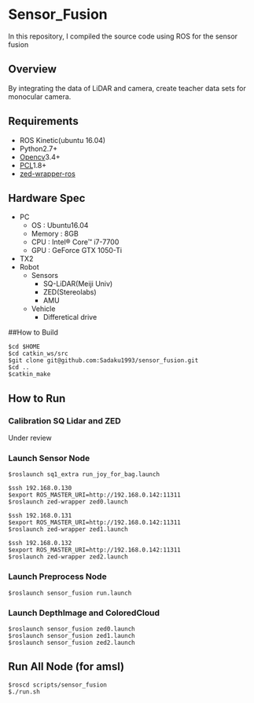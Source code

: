 # Sensor_Fusion
In this repository, I compiled the source code using ROS for the sensor fusion

## Overview
By integrating the data of LiDAR and camera, create teacher data sets for monocular camera.

## Requirements
- ROS Kinetic(ubuntu 16.04)
- Python2.7+
- [Opencv](https://opencv.org/)3.4+
- [PCL](https://pointcloud.org/)1.8+
- [zed-wrapper-ros](http://wiki.ros.org/zed-ros-wrapper)

## Hardware Spec
- PC
    - OS : Ubuntu16.04
    - Memory : 8GB
    - CPU : Intel® Core™ i7-7700
    - GPU : GeForce GTX 1050-Ti
- TX2
- Robot
    - Sensors
        - SQ-LiDAR(Meiji Univ)
        - ZED(Stereolabs)
        - AMU
    - Vehicle
        - Differetical drive

##How to Build
```
$cd $HOME
$cd catkin_ws/src
$git clone git@github.com:Sadaku1993/sensor_fusion.git
$cd ..
$catkin_make
```

## How to Run
### Calibration SQ Lidar and ZED
Under review

### Launch Sensor Node
```
$roslaunch sq1_extra run_joy_for_bag.launch
```
```
$ssh 192.168.0.130
$export ROS_MASTER_URI=http://192.168.0.142:11311
$roslaunch zed-wrapper zed0.launch
```
```
$ssh 192.168.0.131
$export ROS_MASTER_URI=http://192.168.0.142:11311
$roslaunch zed-wrapper zed1.launch
```
```
$ssh 192.168.0.132
$export ROS_MASTER_URI=http://192.168.0.142:11311
$roslaunch zed-wrapper zed2.launch
```

### Launch Preprocess Node
```
$roslaunch sensor_fusion run.launch
```

### Launch DepthImage and ColoredCloud
```
$roslaunch sensor_fusion zed0.launch
$roslaunch sensor_fusion zed1.launch
$roslaunch sensor_fusion zed2.launch
```

## Run All Node (for amsl)
```
$roscd scripts/sensor_fusion
$./run.sh
```
